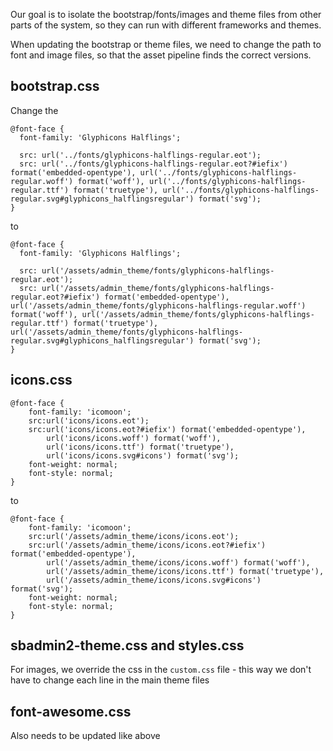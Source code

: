 Our goal is to isolate the bootstrap/fonts/images and theme files from other parts of the system, so they can run with different frameworks and themes.

When updating the bootstrap or theme files, we need to change the path to font and image files, so that the asset pipeline finds the correct versions.

## bootstrap.css

Change the 

    @font-face {
      font-family: 'Glyphicons Halflings';

      src: url('../fonts/glyphicons-halflings-regular.eot');
      src: url('../fonts/glyphicons-halflings-regular.eot?#iefix') format('embedded-opentype'), url('../fonts/glyphicons-halflings-regular.woff') format('woff'), url('../fonts/glyphicons-halflings-regular.ttf') format('truetype'), url('../fonts/glyphicons-halflings-regular.svg#glyphicons_halflingsregular') format('svg');
    }

to 

    @font-face {
      font-family: 'Glyphicons Halflings';

      src: url('/assets/admin_theme/fonts/glyphicons-halflings-regular.eot');
      src: url('/assets/admin_theme/fonts/glyphicons-halflings-regular.eot?#iefix') format('embedded-opentype'), url('/assets/admin_theme/fonts/glyphicons-halflings-regular.woff') format('woff'), url('/assets/admin_theme/fonts/glyphicons-halflings-regular.ttf') format('truetype'), url('/assets/admin_theme/fonts/glyphicons-halflings-regular.svg#glyphicons_halflingsregular') format('svg');
    }

## icons.css

    @font-face {
    	font-family: 'icomoon';
    	src:url('icons/icons.eot');
    	src:url('icons/icons.eot?#iefix') format('embedded-opentype'),
    		url('icons/icons.woff') format('woff'),
    		url('icons/icons.ttf') format('truetype'),
    		url('icons/icons.svg#icons') format('svg');
    	font-weight: normal;
    	font-style: normal;
    }

to

    @font-face {
    	font-family: 'icomoon';
    	src:url('/assets/admin_theme/icons/icons.eot');
    	src:url('/assets/admin_theme/icons/icons.eot?#iefix') format('embedded-opentype'),
    		url('/assets/admin_theme/icons/icons.woff') format('woff'),
    		url('/assets/admin_theme/icons/icons.ttf') format('truetype'),
    		url('/assets/admin_theme/icons/icons.svg#icons') format('svg');
    	font-weight: normal;
    	font-style: normal;
    }

## sbadmin2-theme.css and styles.css

For images, we override the css in the `custom.css` file - this way we don't have to change each line in the main theme files

## font-awesome.css

Also needs to be updated like above